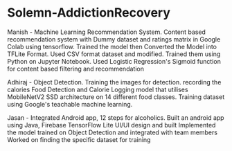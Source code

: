 # Solemn-AddictionRecovery
 
Manish - Machine Learning Recommendation System. 
Content based recommendation system with Dummy dataset and ratings matrix in Google Colab using tensorflow.
Trained the model then Converted the Model into TFLite Format. Used CSV format dataset and modified.
Trained them using Python on Jupyter Notebook.
Used Logistic Regression's Sigmoid function for content based filtering and recommendation

Adhiraj - Object Detection.
Training the images for detection. recording the calories
Food Detection and Calorie Logging model that utilises MobileNetV2 SSD architecture on 14 different food classes.
Training dataset using Google's teachable machine learning.

Jasan - Integrated Android app, 12 steps for alcoholics.
Built an android app using Java, Firebase TensorFlow Lite
UI/UI design and built
Implemented the model trained on Object Detection and integrated with team members
Worked on finding the specific dataset for training
